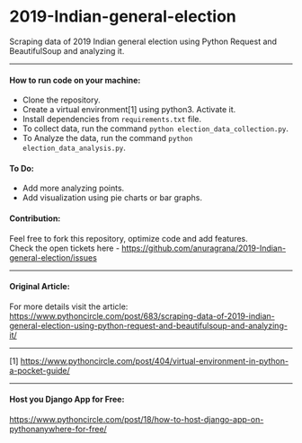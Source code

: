 # 2019-Indian-general-election

Scraping data of 2019 Indian general election using Python Request and BeautifulSoup and analyzing it.  


---
#### How to run code on your machine:  
- Clone the repository.
- Create a virtual environment[1] using python3. Activate it.
- Install dependencies from `requirements.txt` file.
- To collect data, run the command `python election_data_collection.py`.
- To Analyze the data, run the command `python election_data_analysis.py`.

#### To Do:
- Add more analyzing points.
- Add visualization using pie charts or bar graphs.

#### Contribution:
Feel free to fork this repository, optimize code and add features.   
Check the open tickets here - https://github.com/anuragrana/2019-Indian-general-election/issues
 
 
-----
#### Original Article:
For more details visit the article:  
https://www.pythoncircle.com/post/683/scraping-data-of-2019-indian-general-election-using-python-request-and-beautifulsoup-and-analyzing-it/


-----
[1] https://www.pythoncircle.com/post/404/virtual-environment-in-python-a-pocket-guide/    

----
#### Host you Django App for Free:  
https://www.pythoncircle.com/post/18/how-to-host-django-app-on-pythonanywhere-for-free/
